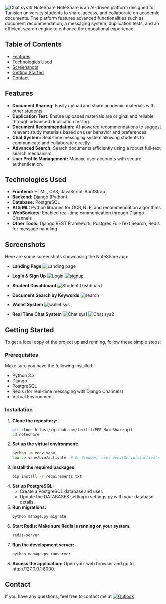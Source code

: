 ![Chat sys1](https://github.com/user-attachments/assets/7e4f9b8b-94ee-4645-a3f1-d7e0a621c7aa)# NoteShare
NoteShare is an AI-driven platform designed for Tunisian university students to share, access, and collaborate on academic documents. The platform features advanced functionalities such as document recommendation, a messaging system, duplication tests, and an efficient search engine to enhance the educational experience.

## Table of Contents
- [Features](#features)
- [Technologies Used](#technologies-used)
- [Screenshots](#screenshots)
- [Getting Started](#getting-started)
- [Contact](#contact)


## Features
- **Document Sharing:** Easily upload and share academic materials with other students.
- **Duplication Test:** Ensure uploaded materials are original and reliable through advanced duplication testing.
- **Document Recommendation:** AI-powered recommendations to suggest relevant study materials based on user behavior and preferences.
- **Chat System:** Real-time messaging system allowing students to communicate and collaborate directly.
- **Advanced Search:** Search documents efficiently using a robust full-text search mechanism.
- **User Profile Management:** Manage user accounts with secure authentication.

## Technologies Used
- **Frontend:** HTML, CSS, JavaScript, BootStrap
- **Backend:** Django (Python)
- **Database:** PostgreSQL
- **AI & ML:** Python libraries for OCR, NLP, and recommendation algorithms
- **WebSockets:** Enabled real-time communication through Django Channels
- **Other Tools:** Django REST Framework, Postgres Full-Text Search, Redis for message handling

## Screenshots
Here are some screenshots showcasing the NoteShare app:

- **Landing Page**
![Landing page](https://github.com/user-attachments/assets/6fc5192a-29f8-497c-bcb7-fd03a17c2b22)

- **Login & Sign Up**
![Login](https://github.com/user-attachments/assets/04b6f060-1453-47c7-bccf-80f3d588f730)
![signup](https://github.com/user-attachments/assets/9e073757-624d-4822-a64a-97f8aa99bebd)
- **Student Dasahboard**
![Student Dashboard](https://github.com/user-attachments/assets/c63b23e0-c4fb-4561-91f7-cc120649a07e)

- **Document Search by Keywords**
![search](https://github.com/user-attachments/assets/1c988dc8-075f-4274-8fd4-1ffa1ee6dd44)


- **Wallet System**
![wallet sys](https://github.com/user-attachments/assets/3766d301-3f86-4ff8-b2ef-48ab187492c2)

- **Real Time Chat System**
![Chat sys1](https://github.com/user-attachments/assets/0f92d431-739e-48b3-b58b-a42ab87f4c05)
![Chat sys2](https://github.com/user-attachments/assets/d1c4b3ee-a9fb-45de-98dd-90f434da27c8)


## Getting Started

To get a local copy of the project up and running, follow these simple steps:

### Prerequisites
Make sure you have the following installed:
- Python 3.x
- Django
- PostgreSQL
- Redis (for real-time messaging with Django Channels)
- Virtual Environment

### Installation

1. **Clone the repository:**
   ```bash
   git clone https://github.com/fediltf/PFE_NoteShare.git
   cd noteshare
2. **Set up the virtual environment:**
   ```bash
   python -m venv venv
   source venv/bin/activate  # On Windows, use: venv\Scripts\activate
3. **Install the required packages:**
   ```bash
   pip install -r requirements.txt
4. **Set up PostgreSQL:**
   - Create a PostgreSQL database and user.
   - Update the DATABASES setting in settings.py with your database details.
5. **Run migrations:**
   ```bash
   python manage.py migrate
6. **Start Redis: Make sure Redis is running on your system.**
   ```bash
   redis-server

7. **Run the development server:**
    ```bash
    python manage.py runserver
8. **Access the application:** Open your web browser and go to http://127.0.0.1:8000.


## Contact
If you have any questions, feel free to contact me at 
[![Outlook](https://img.shields.io/badge/-outlook?style=social&logo=minutemailer&logoColor=blue&label=mohamedfedi.letaief%40eniso.u-sousse.tn&color=grey)](mailto:mohamedfedi.letaief@eniso.u-sousse.tn)
